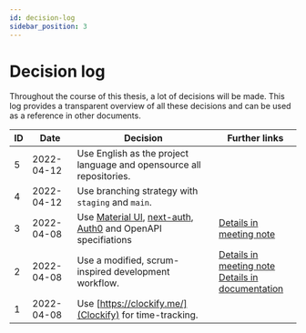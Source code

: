 ```yaml
---
id: decision-log 
sidebar_position: 3
---
```


# Decision log

Throughout the course of this thesis, a lot of decisions will be made. This log provides a transparent overview of all
these decisions and can be used as a reference in other documents.

| ID  | Date       | Decision                                                                                                                           | Further links                                                                                                                                         |
|-----|------------|------------------------------------------------------------------------------------------------------------------------------------|-------------------------------------------------------------------------------------------------------------------------------------------------------|
| 5   | 2022-04-12 | Use English as the project language and opensource all repositories.                                                               |                                                                                                                                                       |
| 4   | 2022-04-12 | Use branching strategy with `staging` and `main`.                                                                                  |                                                                                                                                                       |
| 3   | 2022-04-08 | Use [Material UI](https://mui.com/), [next-auth](https://next-auth.js.org/), [Auth0](https://auth0.com/) and OpenAPI specifiations | [Details in meeting note](/meeting-notes/kickoff#various-technical-discussions-and-decisions)                                                         |
| 2   | 2022-04-08 | Use a modified, scrum-inspired development workflow.                                                                               | [Details in meeting note](/meeting-notes/kickoff#development-process-and-timeplans)<br/>[Details in documentation](./organization#project-management) |
| 1   | 2022-04-08 | Use [https://clockify.me/](Clockify) for time-tracking.                                                                            |                                                                                                                                                       |